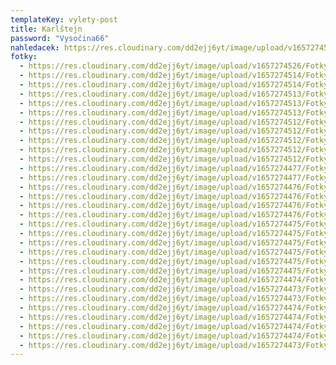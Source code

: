 ```yaml
---
templateKey: vylety-post
title: Karlštejn
password: "Vysočina66"
nahledacek: https://res.cloudinary.com/dd2ejj6yt/image/upload/v1657274513/Fotky/VyletKarlstejn/vylet_karlstejn_011_lt8on2.jpg
fotky:
  - https://res.cloudinary.com/dd2ejj6yt/image/upload/v1657274526/Fotky/VyletKarlstejn/vylet_karlstejn_001_ywzqxu.jpg
  - https://res.cloudinary.com/dd2ejj6yt/image/upload/v1657274514/Fotky/VyletKarlstejn/vylet_karlstejn_010_e4b19y.jpg
  - https://res.cloudinary.com/dd2ejj6yt/image/upload/v1657274514/Fotky/VyletKarlstejn/vylet_karlstejn_009_otopgf.jpg
  - https://res.cloudinary.com/dd2ejj6yt/image/upload/v1657274513/Fotky/VyletKarlstejn/vylet_karlstejn_007_zukghl.jpg
  - https://res.cloudinary.com/dd2ejj6yt/image/upload/v1657274513/Fotky/VyletKarlstejn/vylet_karlstejn_011_lt8on2.jpg
  - https://res.cloudinary.com/dd2ejj6yt/image/upload/v1657274513/Fotky/VyletKarlstejn/vylet_karlstejn_008_jtir9g.jpg
  - https://res.cloudinary.com/dd2ejj6yt/image/upload/v1657274512/Fotky/VyletKarlstejn/vylet_karlstejn_002_kuspzn.jpg
  - https://res.cloudinary.com/dd2ejj6yt/image/upload/v1657274512/Fotky/VyletKarlstejn/vylet_karlstejn_005_prbg4a.jpg
  - https://res.cloudinary.com/dd2ejj6yt/image/upload/v1657274512/Fotky/VyletKarlstejn/vylet_karlstejn_004_zk1beb.jpg
  - https://res.cloudinary.com/dd2ejj6yt/image/upload/v1657274512/Fotky/VyletKarlstejn/vylet_karlstejn_006_bief9r.jpg
  - https://res.cloudinary.com/dd2ejj6yt/image/upload/v1657274512/Fotky/VyletKarlstejn/vylet_karlstejn_003_lzseke.jpg
  - https://res.cloudinary.com/dd2ejj6yt/image/upload/v1657274477/Fotky/VyletKarlstejn/vylet_karlstejn_015_rmcf88.jpg
  - https://res.cloudinary.com/dd2ejj6yt/image/upload/v1657274477/Fotky/VyletKarlstejn/vylet_karlstejn_014_w0npyo.jpg
  - https://res.cloudinary.com/dd2ejj6yt/image/upload/v1657274476/Fotky/VyletKarlstejn/vylet_karlstejn_013_edcaht.jpg
  - https://res.cloudinary.com/dd2ejj6yt/image/upload/v1657274476/Fotky/VyletKarlstejn/vylet_karlstejn_017_glusow.jpg
  - https://res.cloudinary.com/dd2ejj6yt/image/upload/v1657274476/Fotky/VyletKarlstejn/vylet_karlstejn_016_rfm7ka.jpg
  - https://res.cloudinary.com/dd2ejj6yt/image/upload/v1657274476/Fotky/VyletKarlstejn/vylet_karlstejn_019_lxtwuk.jpg
  - https://res.cloudinary.com/dd2ejj6yt/image/upload/v1657274475/Fotky/VyletKarlstejn/vylet_karlstejn_018_frgixb.jpg
  - https://res.cloudinary.com/dd2ejj6yt/image/upload/v1657274475/Fotky/VyletKarlstejn/vylet_karlstejn_022_jbrc1t.jpg
  - https://res.cloudinary.com/dd2ejj6yt/image/upload/v1657274475/Fotky/VyletKarlstejn/vylet_karlstejn_021_jpk7n0.jpg
  - https://res.cloudinary.com/dd2ejj6yt/image/upload/v1657274475/Fotky/VyletKarlstejn/vylet_karlstejn_020_msytca.jpg
  - https://res.cloudinary.com/dd2ejj6yt/image/upload/v1657274475/Fotky/VyletKarlstejn/vylet_karlstejn_029_iogzav.jpg
  - https://res.cloudinary.com/dd2ejj6yt/image/upload/v1657274475/Fotky/VyletKarlstejn/vylet_karlstejn_023_aigf2l.jpg
  - https://res.cloudinary.com/dd2ejj6yt/image/upload/v1657274474/Fotky/VyletKarlstejn/vylet_karlstejn_024_upa8d5.jpg
  - https://res.cloudinary.com/dd2ejj6yt/image/upload/v1657274473/Fotky/VyletKarlstejn/vylet_karlstejn_030_yk32pn.jpg
  - https://res.cloudinary.com/dd2ejj6yt/image/upload/v1657274473/Fotky/VyletKarlstejn/vylet_karlstejn_012_ckt5oo.jpg
  - https://res.cloudinary.com/dd2ejj6yt/image/upload/v1657274474/Fotky/VyletKarlstejn/vylet_karlstejn_028_h5ld5k.jpg
  - https://res.cloudinary.com/dd2ejj6yt/image/upload/v1657274474/Fotky/VyletKarlstejn/vylet_karlstejn_026_zcwmqo.jpg
  - https://res.cloudinary.com/dd2ejj6yt/image/upload/v1657274474/Fotky/VyletKarlstejn/vylet_karlstejn_027_omhag3.jpg
  - https://res.cloudinary.com/dd2ejj6yt/image/upload/v1657274474/Fotky/VyletKarlstejn/vylet_karlstejn_025_v3uggz.jpg
  - https://res.cloudinary.com/dd2ejj6yt/image/upload/v1657274473/Fotky/VyletKarlstejn/vylet_karlstejn_031_pvxadu.jpg
---
```

